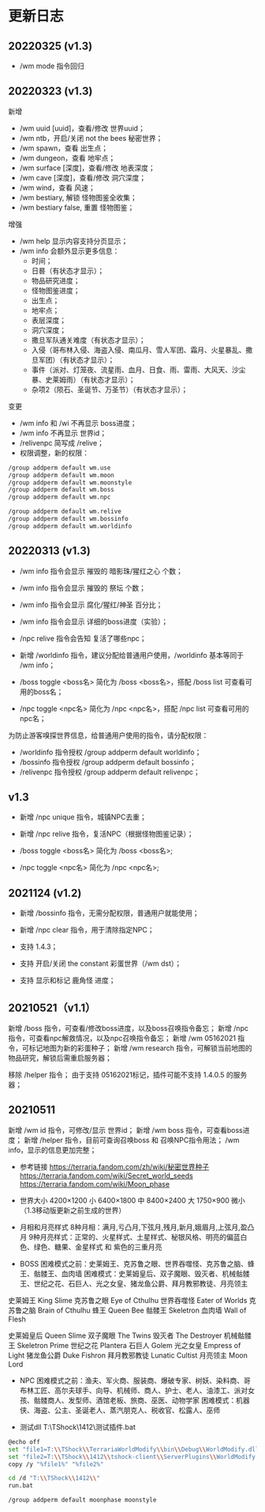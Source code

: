 

# 更新日志
## 20220325 (v1.3)
- /wm mode 指令回归
  

## 20220323 (v1.3)

新增
- /wm uuid [uuid]，查看/修改 世界uuid；
- /wm ntb，开启/关闭 not the bees 秘密世界；
- /wm spawn，查看 出生点；
- /wm dungeon，查看 地牢点；
- /wm surface [深度]，查看/修改 地表深度；
- /wm cave [深度]，查看/修改 洞穴深度；
- /wm wind，查看 风速；
- /wm bestiary, 解锁 怪物图鉴全收集；
- /wm bestiary false,  重置 怪物图鉴；


增强
- /wm help 显示内容支持分页显示；
- /wm info 会额外显示更多信息：
  - 时间；
  - 日晷（有状态才显示）；
  - 物品研究进度；
  - 怪物图鉴进度；
  - 出生点；
  - 地牢点；
  - 表层深度；
  - 洞穴深度；
  - 撒旦军队通关难度（有状态才显示）；
  - 入侵（哥布林入侵、海盗入侵、南瓜月、雪人军团、霜月、火星暴乱、撒旦军团）（有状态才显示）；
  - 事件（派对、灯笼夜、流星雨、血月、日食、雨、雷雨、大风天、沙尘暴、史莱姆雨）（有状态才显示）；
  - 杂项2（陨石、圣诞节、万圣节）（有状态才显示）；

变更
- /wm info 和 /wi 不再显示 boss进度；
- /wm info 不再显示 世界id；
- /relivenpc 简写成 /relive；
- 权限调整，新的权限：
```bash
/group addperm default wm.use
/group addperm default wm.moon
/group addperm default wm.moonstyle
/group addperm default wm.boss
/group addperm default wm.npc

/group addperm default wm.relive
/group addperm default wm.bossinfo
/group addperm default wm.worldinfo
```


## 20220313 (v1.3)
- /wm info 指令会显示 摧毁的 暗影珠/猩红之心 个数；
- /wm info 指令会显示 摧毁的 祭坛 个数；
- /wm info 指令会显示 腐化/猩红/神圣 百分比；
- /wm info 指令会显示 详细的boss进度（实验）；
- /npc relive 指令会告知 复活了哪些npc；

- 新增 /worldinfo 指令，建议分配给普通用户使用，/worldinfo 基本等同于 /wm info；

- /boss toggle <boss名> 简化为 /boss <boss名>，搭配 /boss list 可查看可用的boss名；
- /npc toggle <npc名> 简化为 /npc <npc名>，搭配 /npc list 可查看可用的npc名；

为防止游客嗅探世界信息，给普通用户使用的指令，请分配权限：
- /worldinfo 指令授权 /group addperm default worldinfo；
- /bossinfo 指令授权 /group addperm default bossinfo；
- /relivenpc 指令授权 /group addperm default relivenpc；



## v1.3
- 新增 /npc unique 指令，城镇NPC去重；
- 新增 /npc relive 指令，复活NPC（根据怪物图鉴记录）；

- /boss toggle <boss名> 简化为 /boss <boss名>;
- /npc toggle <npc名> 简化为 /npc <npc名>;


## 2021124 (v1.2)
- 新增 /bossinfo 指令，无需分配权限，普通用户就能使用；
- 新增 /npc clear 指令，用于清除指定NPC；

- 支持 1.4.3；
- 支持 开启/关闭 the constant 彩蛋世界（/wm dst）；
- 支持 显示和标记 鹿角怪 进度；


## 20210521（v1.1）
新增 /boss 指令，可查看/修改boss进度，以及boss召唤指令备忘；
新增 /npc 指令，可查看npc解救情况，以及npc召唤指令备忘；
新增 /wm 05162021 指令，可标记地图为新的彩蛋种子；
新增 /wm research 指令，可解锁当前地图的物品研究，解锁后需重启服务器；

移除 /helper 指令；
由于支持 05162021标记，插件可能不支持 1.4.0.5 的服务器；


## 20210511
新增 /wm id 指令，可修改/显示 世界id；
新增 /wm boss 指令，可查看boss进度；
新增 /helper 指令，目前可查询召唤boss 和 召唤NPC指令用法；
/wm info，显示的信息更加完整；





- 参考链接
https://terraria.fandom.com/zh/wiki/秘密世界种子
https://terraria.fandom.com/wiki/Secret_world_seeds
https://terraria.fandom.com/wiki/Moon_phase


- 世界大小
4200×1200  小
6400×1800  中
8400×2400  大
1750×900   微小（1.3移动版更新之前生成的世界）


- 月相和月亮样式
8种月相：满月,亏凸月,下弦月,残月,新月,娥眉月,上弦月,盈凸月
9种月亮样式：正常的、火星样式、土星样式、秘银风格、明亮的偏蓝白色、绿色、糖果、金星样式 和 紫色的三重月亮


- BOSS
困难模式之前：史莱姆王、克苏鲁之眼、世界吞噬怪、克苏鲁之脑、蜂王、骷髅王、血肉墙
困难模式：史莱姆皇后、双子魔眼、毁灭者、机械骷髅王、世纪之花、石巨人、光之女皇、猪龙鱼公爵、拜月教邪教徒、月亮领主

史莱姆王		King Slime
克苏鲁之眼		Eye of Cthulhu
世界吞噬怪		Eater of Worlds
克苏鲁之脑		Brain of Cthulhu
蜂王		Queen Bee
骷髅王		Skeletron
血肉墙		Wall of Flesh

史莱姆皇后		Queen Slime
双子魔眼		The Twins
毁灭者		The Destroyer
机械骷髅王		Skeletron Prime
世纪之花		Plantera
石巨人		Golem
光之女皇		Empress of Light
猪龙鱼公爵		Duke Fishron
拜月教邪教徒		Lunatic Cultist
月亮领主		Moon Lord


- NPC
困难模式之前：渔夫、军火商、服装商、爆破专家、树妖、染料商、哥布林工匠、高尔夫球手、向导、机械师、商人、护士、老人、油漆工、派对女孩、骷髅商人、发型师、酒馆老板、旅商、巫医、动物学家
困难模式：机器侠、海盗、公主、圣诞老人、蒸汽朋克人、税收官、松露人、巫师


- 测试dll
T:\TShock\1412\测试插件.bat
```bash
@echo off
set "file1=T:\\TShock\\TerrariaWorldModify\\bin\\Debug\\WorldModify.dll"
set "file2=T:\\TShock\\1412\\tshock-client\\ServerPlugins\\WorldModify.dll"
copy /y "%file1%" "%file2%"

cd /d "T:\\TShock\\1412\\"
run.bat
```

```bash
/group addperm default moonphase moonstyle
```